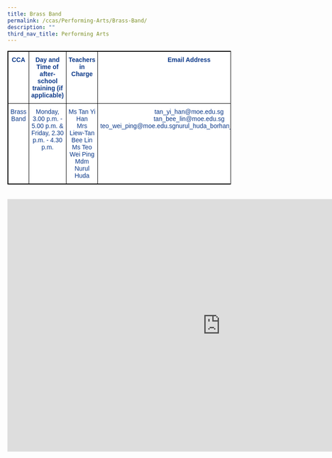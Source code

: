 ```yaml
---
title: Brass Band
permalink: /ccas/Performing-Arts/Brass-Band/
description: ""
third_nav_title: Performing Arts
---
```

<style type="text/css">
.tg  {border-collapse:collapse;border-spacing:0;}
.tg td{border-color:black;border-style:solid;border-width:1px;font-family:Arial, sans-serif;font-size:14px;
  overflow:hidden;padding:10px 5px;word-break:normal;}
.tg th{border-color:black;border-style:solid;border-width:1px;font-family:Arial, sans-serif;font-size:14px;
  font-weight:normal;overflow:hidden;padding:10px 5px;word-break:normal;}
.tg .tg-pg9x{background-color:#FFF;color:#0C3989;font-weight:bold;text-align:center;vertical-align:top}
.tg .tg-u2s6{background-color:#FFF;color:#0C3989;text-align:center;vertical-align:top}
</style>
<table class="tg" style="border: 1px solid black">
<thead>
  <tr>
    <th class="tg-pg9x" style="border: 1px solid black">CCA</th>
    <th class="tg-pg9x" style="border: 1px solid black">Day and Time of after-school training (if applicable)</th>
    <th class="tg-pg9x" style="border: 1px solid black">Teachers in Charge</th>
    <th class="tg-pg9x" style="border: 1px solid black">Email Address</th>
  </tr>
</thead>
<tbody>
  <tr style="border: 1px solid black">
    <td class="tg-u2s6" style="border: 1px solid black">Brass Band</td>
    <td class="tg-u2s6" style="border: 1px solid black">Monday, 3.00 p.m. - 5.00 p.m. &amp;<br>Friday, 2.30 p.m. - 4.30 p.m.</td>
    <td class="tg-u2s6" style="border: 1px solid black">Ms Tan Yi Han<br>Mrs Liew-Tan Bee Lin<br>Ms Teo Wei Ping<br>Mdm Nurul Huda</td>
    <td class="tg-u2s6" style="border: 1px solid black">tan_yi_han@moe.edu.sg<br>tan_bee_lin@moe.edu.sg<br>teo_wei_ping@moe.edu.sgnurul_huda_borhan_ali@moe.edu.sg</td>
  </tr>
</tbody>
</table><br>

<iframe allowfullscreen="true" height="569" width="960" frameborder="0" src="https://docs.google.com/presentation/d/e/2PACX-1vQXxOtn8XzS5hUAnu72sRRxxW2aj0L5UR0KER5X2RPVINUwU4JIRNs1KlQ-Cfl2eMNm7VnJlPDw58ae/embed?start=false&amp;loop=false&amp;delayms=3000"></iframe>